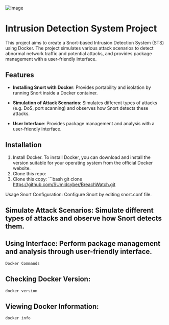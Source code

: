    ![image](https://images.squarespace-cdn.com/content/v1/5e10bdc20efb8f0d169f85f9/1587218110826-HRVDFC1SJ2DHOCWNQP93/PinClipart.com_shipping-container-clip-art_3317140.png?format=1000w)

# Intrusion Detection System Project

This project aims to create a Snort-based Intrusion Detection System (STS) using Docker. The project simulates various attack scenarios to detect abnormal network traffic and potential attacks, and provides package management with a user-friendly interface.

## Features
- **Installing Snort with Docker**: Provides portability and isolation by running Snort inside a Docker container.

- **Simulation of Attack Scenarios**: Simulates different types of attacks (e.g. DoS, port scanning) and observes how Snort detects these attacks.

- **User Interface**: Provides package management and analysis with a user-friendly interface.

## Installation
1. Install Docker. To install Docker, you can download and install the version suitable for your operating system from the official Docker website.
2. Clone this repo:
2. Clone this copy: ```bash git clone https://github.com/SUmidcyber/BreachWatch.git

Usage
Snort Configuration: Configure Snort by editing snort.conf file.

## Simulate Attack Scenarios: Simulate different types of attacks and observe how Snort detects them.
## Using Interface: Perform package management and analysis through user-friendly interface.
    Docker Commands
## Checking Docker Version:
    docker version
## Viewing Docker Information:
    docker info
